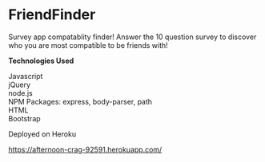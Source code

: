 # FriendFinder

Survey app compatablity finder! Answer the 10 question survey to discover who you are most compatible to be friends with!

<b>Technologies Used</b>

Javascript<br>
jQuery<br>
node.js<br>
NPM Packages: express, body-parser, path<br>
HTML<br>
Bootstrap

Deployed on Heroku

https://afternoon-crag-92591.herokuapp.com/
